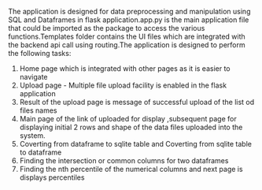 
The application is designed for data preprocessing and manipulation using SQL and Dataframes in flask application.app.py is the main application file that could be imported as the package to access the various functions.Templates folder contains the UI files which are integrated with the backend api call using routing.The application is designed to perform the following tasks:
1. Home page which is integrated with other pages as it is easier to navigate
2. Upload page - Multiple file upload facility is enabled in the flask application
3. Result of the upload page is message of successful upload of the list od files names
4. Main page of the link of uploaded for display ,subsequent page for displaying initial 2 rows and shape of the data files uploaded into the system.
6. Coverting from dataframe to sqlite table and Coverting from sqlite table to dataframe
7. Finding the intersection or common columns for two dataframes
8. Finding the nth percentile of the numerical columns and next page is displays percentiles

